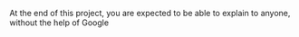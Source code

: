 At the end of this project, you are expected to be able to explain to anyone, without the help of Google
